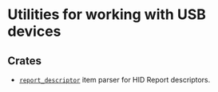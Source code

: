 # Utilities for working with USB devices

## Crates

* [`report_descriptor`](report_descriptor/) item parser for HID Report descriptors.
